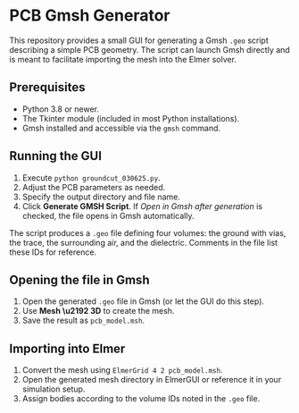 # PCB Gmsh Generator

This repository provides a small GUI for generating a Gmsh `.geo` script describing a simple PCB geometry. The script can launch Gmsh directly and is meant to facilitate importing the mesh into the Elmer solver.

## Prerequisites
- Python 3.8 or newer.
- The Tkinter module (included in most Python installations).
- Gmsh installed and accessible via the `gmsh` command.

## Running the GUI
1. Execute `python groundcut_030625.py`.
2. Adjust the PCB parameters as needed.
3. Specify the output directory and file name.
4. Click **Generate GMSH Script**. If *Open in Gmsh after generation* is checked, the file opens in Gmsh automatically.

The script produces a `.geo` file defining four volumes: the ground with vias, the trace, the surrounding air, and the dielectric. Comments in the file list these IDs for reference.

## Opening the file in Gmsh
1. Open the generated `.geo` file in Gmsh (or let the GUI do this step).
2. Use **Mesh \u2192 3D** to create the mesh.
3. Save the result as `pcb_model.msh`.

## Importing into Elmer
1. Convert the mesh using `ElmerGrid 4 2 pcb_model.msh`.
2. Open the generated mesh directory in ElmerGUI or reference it in your simulation setup.
3. Assign bodies according to the volume IDs noted in the `.geo` file.
